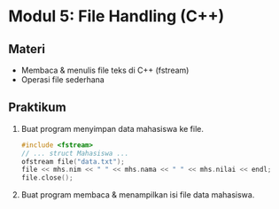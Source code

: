 # Modul 5: File Handling (C++)

## Materi
- Membaca & menulis file teks di C++ (fstream)
- Operasi file sederhana

## Praktikum
1. Buat program menyimpan data mahasiswa ke file.
   ```cpp
   #include <fstream>
   // ... struct Mahasiswa ...
   ofstream file("data.txt");
   file << mhs.nim << " " << mhs.nama << " " << mhs.nilai << endl;
   file.close();
   ```
2. Buat program membaca & menampilkan isi file data mahasiswa. 